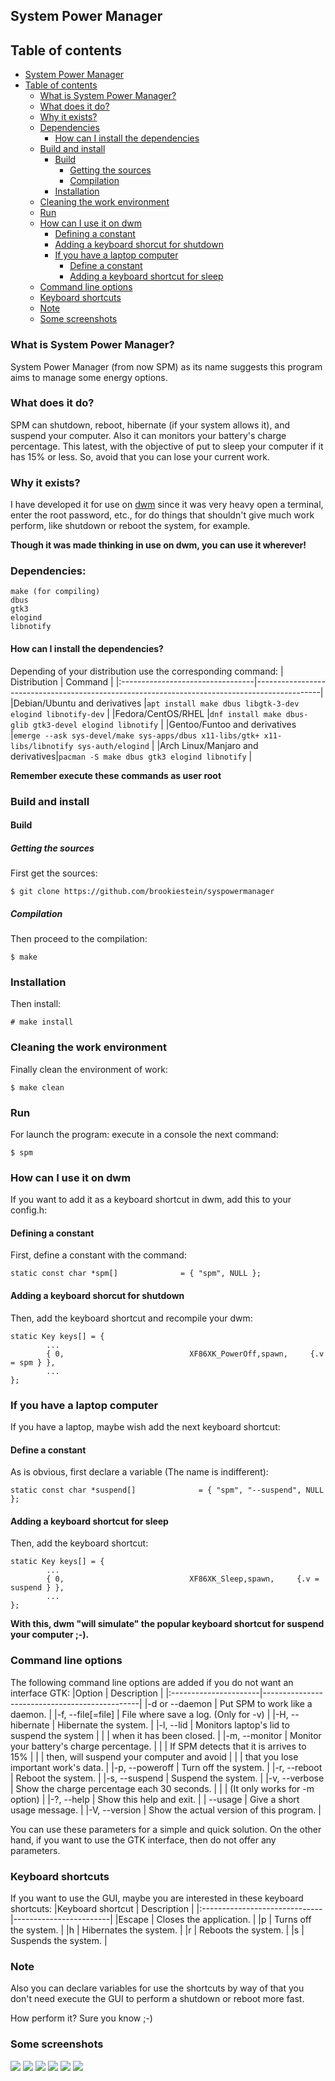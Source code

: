 ## System Power Manager
## Table of contents
- [System Power Manager](#system-power-manager)
- [Table of contents](#table-of-contents)
  - [What is System Power Manager?](#what-is-system-power-manager)
  - [What does it do?](#what-does-it-do)
  - [Why it exists?](#why-it-exists)
  - [Dependencies](#dependencies)
    - [How can I install the dependencies](#how-can-i-install-the-dependencies)
  - [Build and install](#build-and-install)
    - [Build](#build)
      - [Getting the sources](#getting-the-sources)
      - [Compilation](#compilation)
    - [Installation](#installation)
  - [Cleaning the work environment](#cleaning-the-work-environment)
  - [Run](#run)
  - [How can I use it on dwm](#how-can-i-use-it-on-dwm)
    - [Defining a constant](#defining-a-constant)
    - [Adding a keyboard shorcut for shutdown](#adding-a-keyboard-shorcut-for-shutdown)
    - [If you have a laptop computer](#if-you-have-a-laptop-computer)
      - [Define a constant](#define-a-constant)
      - [Adding a keyboard shortcut for sleep](#adding-a-keyboard-shortcut-for-sleep)
  - [Command line options](#command-line-options)
  - [Keyboard shortcuts](#keyboard-shortcuts)
  - [Note](#note)
  - [Some screenshots](#some-screenshots)

### What is System Power Manager?
System Power Manager (from now SPM) as its name suggests this program aims to manage some energy options.

### What does it do?
SPM can shutdown, reboot, hibernate (if your system allows it), and suspend your computer.
Also it can monitors your battery's charge percentage.
This latest, with the objective of put to sleep your computer if it has 15% or less.
So, avoid that you can lose your current work.

### Why it exists?
I have developed it for use on [dwm](https://github.com/brookiestein/dwm)
since it was very heavy open a terminal, enter the root password, etc., for do
things that shouldn't give much work perform, like shutdown or reboot the system, for example.

**Though it was made thinking in use on dwm, you can use it wherever!**

### Dependencies:
```
make (for compiling)
dbus
gtk3
elogind
libnotify
```
#### How can I install the dependencies?
Depending of your distribution use the corresponding command:
| Distribution                     | Command                                                                                      |
|:---------------------------------|----------------------------------------------------------------------------------------------|
|Debian/Ubuntu and derivatives     |`apt install make dbus libgtk-3-dev elogind libnotify-dev`                                    |
|Fedora/CentOS/RHEL                |`dnf install make dbus-glib gtk3-devel elogind libnotify`                                     |
|Gentoo/Funtoo and derivatives     |`emerge --ask sys-devel/make sys-apps/dbus x11-libs/gtk+ x11-libs/libnotify sys-auth/elogind` |
|Arch Linux/Manjaro and derivatives|`pacman -S make dbus gtk3 elogind libnotify`                                                  |

**Remember execute these commands as user root**

### Build and install
#### Build
##### Getting the sources
First get the sources:
```
$ git clone https://github.com/brookiestein/syspowermanager
```
##### Compilation
Then proceed to the compilation:
```
$ make
```
### Installation
Then install:
```
# make install
```
### Cleaning the work environment
Finally clean the environment of work:
```
$ make clean
```

### Run
For launch the program: execute in a console the next command:
```
$ spm
```

### How can I use it on dwm
If you want to add it as a keyboard shortcut in dwm, add this to your config.h:

#### Defining a constant
First, define a constant with the command:
```
static const char *spm[]              = { "spm", NULL };
```

#### Adding a keyboard shorcut for shutdown
Then, add the keyboard shortcut and recompile your dwm:
```
static Key keys[] = {
        ...
        { 0,                            XF86XK_PowerOff,spawn,     {.v = spm } },
        ...
};
```

### If you have a laptop computer
If you have a laptop, maybe wish add the next keyboard shortcut:

#### Define a constant
As is obvious, first declare a variable (The name is indifferent):
```
static const char *suspend[]              = { "spm", "--suspend", NULL };
```

#### Adding a keyboard shortcut for sleep
Then, add the keyboard shortcut:
```
static Key keys[] = {
        ...
        { 0,                            XF86XK_Sleep,spawn,     {.v = suspend } },
        ...
};
```
**With this, dwm "will simulate" the popular keyboard shortcut for suspend your computer ;-).**

### Command line options
The following command line options are added if you do not want an interface GTK:
|Option                 | Description                                   |
|:----------------------|-----------------------------------------------|
|-d or --daemon         | Put SPM to work like a daemon.                |
|-f, --file[=file]      | File where save a log. (Only for -v)          |
|-H, --hibernate        | Hibernate the system.                         |
|-l, --lid              | Monitors laptop's lid to suspend the system   |
|                       | when it has been closed.                      |
|-m, --monitor          | Monitor your battery's charge percentage.     |
|                       | If SPM detects that it is arrives to 15%      |
|                       | then, will suspend your computer and avoid    |
|                       | that you lose important work's data.          |
|-p, --poweroff         | Turn off the system.                          |
|-r, --reboot           | Reboot the system.                            |
|-s, --suspend          | Suspend the system.                           |
|-v, --verbose          | Show the charge percentage each 30 seconds.   |
|                       | (It only works for -m option)                 |
|-?, --help             | Show this help and exit.                      |
|      --usage          | Give a short usage message.                   |
|-V, --version          | Show the actual version of this program.      |

You can use these parameters for a simple and quick solution. On the other hand, 
if you want to use the GTK interface, then do not offer any parameters.

### Keyboard shortcuts
If you want to use the GUI, maybe you are interested in these keyboard shortcuts:
|Keyboard shortcut              | Description            |
|:------------------------------|------------------------|
|Escape                         | Closes the application. |
|p                              | Turns off the system.   |
|h                              | Hibernates the system.  |
|r                              | Reboots the system.     |
|s                              | Suspends the system.    |

### Note
Also you can declare variables for use the shortcuts by way of that you
don't need execute the GUI to perform a shutdown or reboot more fast.

How perform it? Sure you know ;-)

### Some screenshots

![](screenshots/gui.png)
![](screenshots/help.png)
![](screenshots/daemon_monitor.png)
![](screenshots/log1.png)
![](screenshots/log2.png)
![](screenshots/monitor_example.png)

